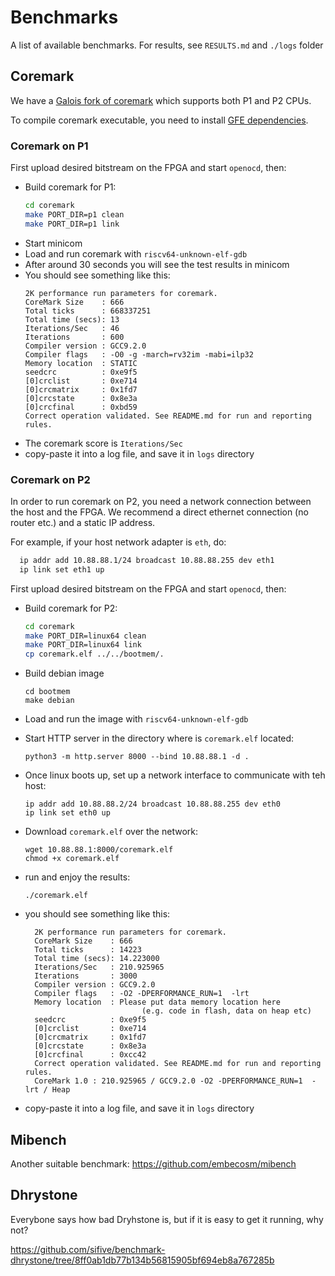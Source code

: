 # Benchmarks
A list of available benchmarks. For results, see `RESULTS.md` and `./logs` folder

## Coremark
We have a [Galois fork of coremark](https://github.com/GaloisInc/coremark) which supports both P1 and P2 CPUs.

To compile coremark executable, you need to install [GFE dependencies](https://gitlab-ext.galois.com/ssith/gfe#update-dependencies).

### Coremark on P1

First upload desired bitstream on the FPGA and start `openocd`, then:

* Build coremark for P1:
  ```bash
  cd coremark
  make PORT_DIR=p1 clean
  make PORT_DIR=p1 link
  ```
* Start minicom
* Load and run coremark with `riscv64-unknown-elf-gdb`
* After around 30 seconds you will see the test results in minicom
* You should see something like this:
  ```
  2K performance run parameters for coremark.
  CoreMark Size    : 666
  Total ticks      : 668337251
  Total time (secs): 13
  Iterations/Sec   : 46
  Iterations       : 600
  Compiler version : GCC9.2.0
  Compiler flags   : -O0 -g -march=rv32im -mabi=ilp32   
  Memory location  : STATIC
  seedcrc          : 0xe9f5
  [0]crclist       : 0xe714
  [0]crcmatrix     : 0x1fd7
  [0]crcstate      : 0x8e3a
  [0]crcfinal      : 0xbd59
  Correct operation validated. See README.md for run and reporting rules.
  ```
* The coremark score is `Iterations/Sec`
* copy-paste it into a log file, and save it in `logs` directory


### Coremark on P2

In order to run coremark on P2, you need a network connection between the host and the FPGA. We recommend a direct ethernet connection (no router etc.) and a static IP address.

For example, if your host network adapter is `eth`, do:
```bash
  ip addr add 10.88.88.1/24 broadcast 10.88.88.255 dev eth1
  ip link set eth1 up
```


First upload desired bitstream on the FPGA and start `openocd`, then:

* Build coremark for P2:
  ```bash
  cd coremark
  make PORT_DIR=linux64 clean
  make PORT_DIR=linux64 link
  cp coremark.elf ../../bootmem/.
  ```
* Build debian image
  ```
  cd bootmem
  make debian
  ```
* Load and run the image with `riscv64-unknown-elf-gdb`

* Start HTTP server in the directory where is `coremark.elf` located:
  ```
  python3 -m http.server 8000 --bind 10.88.88.1 -d .
  ```

* Once linux boots up, set up a network interface to communicate with teh host:
  ```
  ip addr add 10.88.88.2/24 broadcast 10.88.88.255 dev eth0
  ip link set eth0 up
  ```

* Download `coremark.elf` over the network:
  ```
  wget 10.88.88.1:8000/coremark.elf
  chmod +x coremark.elf
  ```
* run and enjoy the results:
  ```
  ./coremark.elf
  ```

* you should see something like this:
  ```
    2K performance run parameters for coremark.
    CoreMark Size    : 666
    Total ticks      : 14223
    Total time (secs): 14.223000
    Iterations/Sec   : 210.925965
    Iterations       : 3000
    Compiler version : GCC9.2.0
    Compiler flags   : -O2 -DPERFORMANCE_RUN=1  -lrt
    Memory location  : Please put data memory location here
                            (e.g. code in flash, data on heap etc)
    seedcrc          : 0xe9f5
    [0]crclist       : 0xe714
    [0]crcmatrix     : 0x1fd7
    [0]crcstate      : 0x8e3a
    [0]crcfinal      : 0xcc42
    Correct operation validated. See README.md for run and reporting rules.
    CoreMark 1.0 : 210.925965 / GCC9.2.0 -O2 -DPERFORMANCE_RUN=1  -lrt / Heap
  ```
* copy-paste it into a log file, and save it in `logs` directory




## Mibench
Another suitable benchmark: 
https://github.com/embecosm/mibench

## Dhrystone
Everybone says how bad Dryhstone is, but if it is easy to get it running, why not?

https://github.com/sifive/benchmark-dhrystone/tree/8ff0ab1db77b134b56815905bf694eb8a767285b
